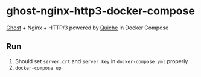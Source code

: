 # ghost-nginx-http3-docker-compose

[Ghost](https://hub.docker.com/_/ghost/) + Nginx + HTTP/3 powered by [Quiche](https://github.com/cloudflare/quiche) in Docker Compose

## Run

1. Should set `server.crt` and `server.key` in `docker-compose.yml` properly
2. `docker-compose up`

